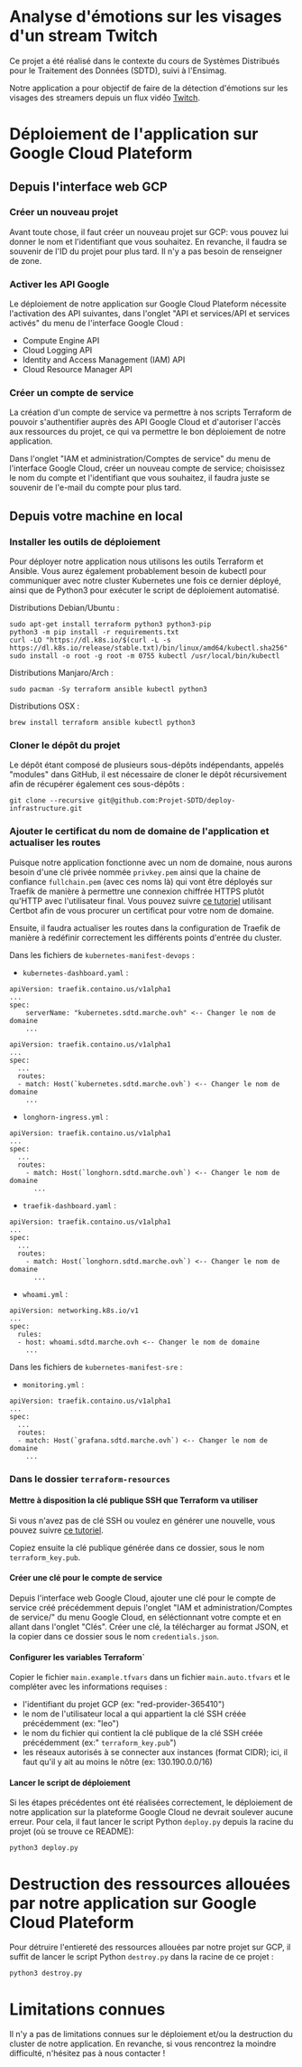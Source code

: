 # Analyse d'émotions sur les visages d'un stream Twitch
Ce projet a été réalisé dans le contexte du cours de Systèmes Distribués pour le Traitement des Données (SDTD), suivi à l'Ensimag.

Notre application a pour objectif de faire de la détection d'émotions sur les visages des streamers depuis un flux vidéo [Twitch](https://www.twitch.tv/).

# Déploiement de l'application sur Google Cloud Plateform
## Depuis l'interface web GCP
### Créer un nouveau projet
Avant toute chose, il faut créer un nouveau projet sur GCP: vous pouvez lui donner le nom et l'identifiant que vous souhaitez. En revanche, il faudra se souvenir de l'ID du projet pour plus tard. Il n'y a pas besoin de renseigner de zone.

### Activer les API Google
Le déploiement de notre application sur Google Cloud Plateform nécessite l'activation des API suivantes, dans l'onglet "API et services/API et services activés" du menu de l'interface Google Cloud :
- Compute Engine API
- Cloud Logging API
- Identity and Access Management (IAM) API
- Cloud Resource Manager API

### Créer un compte de service
La création d'un compte de service va permettre à nos scripts Terraform de pouvoir s'authentifier auprès des API Google Cloud et d'autoriser l'accès aux ressources du projet, ce qui va permettre le bon déploiement de notre application.

Dans l'onglet "IAM et administration/Comptes de service" du menu de l'interface Google Cloud, créer un nouveau compte de service; choisissez le nom du compte et l'identifiant que vous souhaitez, il faudra juste se souvenir de l'e-mail du compte pour plus tard.

## Depuis votre machine en local
### Installer les outils de déploiement
Pour déployer notre application nous utilisons les outils Terraform et Ansible. Vous aurez également probablement besoin de kubectl pour communiquer avec notre cluster Kubernetes une fois ce dernier déployé, ainsi que de Python3 pour exécuter le script de déploiement automatisé.

Distributions Debian/Ubuntu :
```
sudo apt-get install terraform python3 python3-pip
python3 -m pip install -r requirements.txt
curl -LO "https://dl.k8s.io/$(curl -L -s https://dl.k8s.io/release/stable.txt)/bin/linux/amd64/kubectl.sha256"
sudo install -o root -g root -m 0755 kubectl /usr/local/bin/kubectl
```

Distributions Manjaro/Arch :
```
sudo pacman -Sy terraform ansible kubectl python3
```

Distributions OSX :
```
brew install terraform ansible kubectl python3
```

### Cloner le dépôt du projet
Le dépôt étant composé de plusieurs sous-dépôts indépendants, appelés "modules" dans GitHub, il est nécessaire de cloner le dépôt récursivement afin de récupérer également ces sous-dépôts :

```
git clone --recursive git@github.com:Projet-SDTD/deploy-infrastructure.git
```

### Ajouter le certificat du nom de domaine de l'application et actualiser les routes
Puisque notre application fonctionne avec un nom de domaine, nous aurons besoin d'une clé privée nommée `privkey.pem` ainsi que la chaine de confiance `fullchain.pem` (avec ces noms là) qui vont être déployés sur Traefik de manière à permettre une connexion chiffrée HTTPS plutôt qu'HTTP avec l'utilisateur final. Vous pouvez suivre [ce tutoriel](https://buzut.net/certbot-challenge-dns-ovh-wildcard/) utilisant Certbot afin de vous procurer un certificat pour votre nom de domaine.

Ensuite, il faudra actualiser les routes dans la configuration de Traefik de manière à redéfinir correctement les différents points d'entrée du cluster.

Dans les fichiers de `kubernetes-manifest-devops` :
- `kubernetes-dashboard.yaml` :
```
apiVersion: traefik.containo.us/v1alpha1
...
spec:
    serverName: "kubernetes.sdtd.marche.ovh" <-- Changer le nom de domaine
    ...
```

```
apiVersion: traefik.containo.us/v1alpha1
...
spec:
  ...
  routes:
  - match: Host(`kubernetes.sdtd.marche.ovh`) <-- Changer le nom de domaine
    ...
```

- `longhorn-ingress.yml` :
```
apiVersion: traefik.containo.us/v1alpha1
...
spec:
  ...
  routes:
    - match: Host(`longhorn.sdtd.marche.ovh`) <-- Changer le nom de domaine
      ...
```

- `traefik-dashboard.yaml` :
```
apiVersion: traefik.containo.us/v1alpha1
...
spec:
  ...
  routes:
    - match: Host(`longhorn.sdtd.marche.ovh`) <-- Changer le nom de domaine
      ...
```

- `whoami.yml` :
```
apiVersion: networking.k8s.io/v1
...
spec:
  rules:
  - host: whoami.sdtd.marche.ovh <-- Changer le nom de domaine
    ...
```

Dans les fichiers de `kubernetes-manifest-sre` :
- `monitoring.yml` :
```
apiVersion: traefik.containo.us/v1alpha1
...
spec:
  ...
  routes:
  - match: Host(`grafana.sdtd.marche.ovh`) <-- Changer le nom de domaine
    ...
```


### Dans le dossier `terraform-resources`
#### Mettre à disposition la clé publique SSH que Terraform va utiliser
Si vous n'avez pas de clé SSH ou voulez en générer une nouvelle, vous pouvez suivre [ce tutoriel](https://docs.oracle.com/en/cloud/cloud-at-customer/occ-get-started/generate-ssh-key-pair.html).

Copiez ensuite la clé publique générée dans ce dossier, sous le nom `terraform_key.pub`.

#### Créer une clé pour le compte de service
Depuis l'interface web Google Cloud, ajouter une clé pour le compte de service créé précédemment depuis l'onglet "IAM et administration/Comptes de service/" du menu Google Cloud, en séléctionnant votre compte et en allant dans l'onglet "Clés". Créer une clé, la télécharger au format JSON, et la copier dans ce dossier sous le nom `credentials.json`.

#### Configurer les variables Terraform`
Copier le fichier `main.example.tfvars` dans un fichier `main.auto.tfvars` et le compléter avec les informations requises :
- l'identifiant du projet GCP (ex: "red-provider-365410")
- le nom de l'utilisateur local a qui appartient la clé SSH créée précédemment (ex: "leo")
- le nom du fichier qui contient la clé publique de la clé SSH créée précédemment (ex:" `terraform_key.pub`")
- les réseaux autorisés à se connecter aux instances (format CIDR); ici, il faut qu'il y ait au moins le nôtre (ex: 130.190.0.0/16)

#### Lancer le script de déploiement
Si les étapes précédentes ont été réalisées correctement, le déploiement de notre application sur la plateforme Google Cloud ne devrait soulever aucune erreur. Pour cela, il faut lancer le script Python `deploy.py` depuis la racine du projet (où se trouve ce README):

```
python3 deploy.py
```

# Destruction des ressources allouées par notre application sur Google Cloud Plateform

Pour détruire l'entiereté des ressources allouées par notre projet sur GCP, il suffit de lancer le script Python `destroy.py` dans la racine de ce projet :

```
python3 destroy.py
```

# Limitations connues
Il n'y a pas de limitations connues sur le déploiement et/ou la destruction du cluster de notre application. En revanche, si vous rencontrez la moindre difficulté, n'hésitez pas à nous contacter !